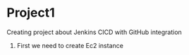 # Project1
Creating project about Jenkins CICD with GitHub integration 

1. First we need to create Ec2 instance 
  
